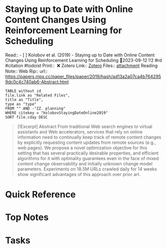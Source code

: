 
# Staying up to Date with Online Content Changes Using Reinforcement Learning for Scheduling
Read:: - [ ] Kolobov et al. (2019) - Staying up to Date with Online Content Changes Using Reinforcement Learning for Scheduling 🛫2023-09-12 !!2 #rd #citation #todoist
Print::  ❌
Zotero Link:: [Zotero](zotero://select/library/items/FW7AEP4L) 
Files:: [attachment](<file:///C:/Users/michaelt/Insync/m@tarlton.info/Google%20Drive/06.%20Zotero/storage_new/Curran%20Associates,%20Inc._2019/Kolobov%20et%20al_2019_Staying%20up%20to%20Date%20with%20Online%20Content%20Changes%20Using%20Reinforcement%20Learning%20for.pdf>)
Reading Note::
Web Rip::
url:: https://papers.nips.cc/paper_files/paper/2019/hash/ad13a2a07ca4b7642959dc0c4c740ab6-Abstract.html

```dataview
TABLE without id
file.link as "Related Files",
title as "Title",
type as "type"
FROM "" AND -"ZZ. planning"
WHERE citekey = "kolobovStayingDateOnline2019" 
SORT file.cday DESC
```

> [!Excerpt] Abstract
> From traditional Web search engines to virtual assistants and Web accelerators, services that rely on online information need to continually keep track of remote content changes by explicitly requesting content updates from remote sources (e.g., web pages). We propose a novel optimization objective for this setting that has several practically desirable properties, and efficient algorithms for it with optimality guarantees even in the face of mixed content change observability and initially unknown change model parameters. Experiments on 18.5M URLs crawled daily for 14 weeks show significant advantages of this approach over prior art.

# Quick Reference

# Top Notes

# Tasks
























